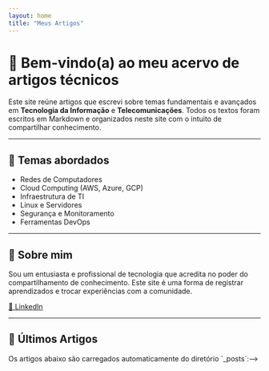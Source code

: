 ```yaml
---
layout: home
title: "Meus Artigos"
---
```


# 👋 Bem-vindo(a) ao meu acervo de artigos técnicos

Este site reúne artigos que escrevi sobre temas fundamentais e avançados em **Tecnologia da Informação** e **Telecomunicações**. Todos os textos foram escritos em Markdown e organizados neste site com o intuito de compartilhar conhecimento.

---

## 🧠 Temas abordados

- Redes de Computadores
- Cloud Computing (AWS, Azure, GCP)
- Infraestrutura de TI
- Linux e Servidores
- Segurança e Monitoramento
- Ferramentas DevOps

---

## 🙋 Sobre mim

Sou um entusiasta e profissional de tecnologia que acredita no poder do compartilhamento de conhecimento. Este site é uma forma de registrar aprendizados e trocar experiências com a comunidade.

[🔗 LinkedIn](https://www.linkedin.com/in/jacivaldocarvalho/)

---

## 📑 Últimos Artigos

<!--> Os artigos abaixo são carregados automaticamente do diretório `_posts`:-->

<!-- Jekyll com tema `minima` gera a lista automaticamente -->
